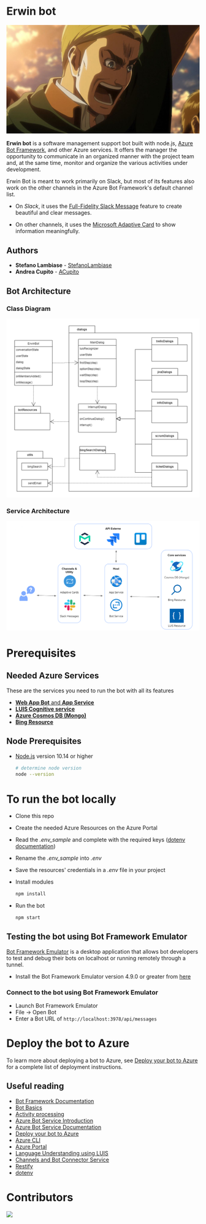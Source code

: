 # Erwin bot

<img 
  src="https://raw.githubusercontent.com/StefanoLambiase/ErwinBot/develop/botResources/images/erwinImage.png?token=AH2LWLYOROBX5CRSB3Z4WV3AG5LAY" 
  alt="Oh my... It's Erwin!">

**Erwin bot** is a software management support bot built with node.js, [Azure Bot Framework](https://dev.botframework.com), and other Azure services.
It offers the manager the opportunity to communicate in an organized manner with the project team and, at the same time, monitor and organize the various activities under development.

Erwin Bot is meant to work primarily on Slack, but most of its features also work on the other channels in the Azure Bot Framework's default channel list.

- On *Slack*, it uses the [Full-Fidelity Slack Message](https://docs.microsoft.com/it-it/azure/bot-service/bot-builder-channeldata?view=azure-bot-service-4.0#:~:text=To%20create%20a%20full%2Dfidelity,bot%20to%20the%20Slack%20channel.) feature to create beautiful and clear messages.

- On other channels, it uses the [Microsoft Adaptive Card](https://docs.microsoft.com/it-it/adaptive-cards/) to show information meaningfully.

## Authors

* **Stefano Lambiase**  - [StefanoLambiase](https://github.com/StefanoLambiase)
* **Andrea Cupito**     - [ACupito](https://github.com/ACupito)

## Bot Architecture

### Class Diagram

<img 
  src="https://raw.githubusercontent.com/StefanoLambiase/ErwinBot/master/botResources/images/ErwinBot%20ClassDiagram.png" 
  alt="ErwinBot Class diagram">

### Service Architecture

<img 
  src="https://raw.githubusercontent.com/StefanoLambiase/ErwinBot/master/botResources/images/ErwinArchitecture.png" 
  alt="Erwin Architecture">

# Prerequisites

## Needed Azure Services

These are the services you need to run the bot with all its features

- [**Web App Bot** and **App Service**](https://azure.microsoft.com/it-it/services/bot-services/)
- [**LUIS Cognitive service**](https://www.luis.ai/)
- [**Azure Cosmos DB (Mongo)**](https://azure.microsoft.com/it-it/services/cosmos-db/)
- [**Bing Resource**](https://docs.microsoft.com/en-us/azure/cognitive-services/bing-web-search/)

## Node Prerequisites

- [Node.js](https://nodejs.org) version 10.14 or higher
    ```bash
    # determine node version
    node --version
    ```
# To run the bot locally

- Clone this repo
- Create the needed Azure Resources on the Azure Portal
- Read the *.env_sample* and complete with the required keys ([dotenv documentation](https://www.npmjs.com/package/dotenv))
- Rename the *.env_sample* into *.env* 
- Save the resources' credentials in a *.env* file in your project
- Install modules

    ```bash
    npm install
    ```

- Run the bot

    ```bash
    npm start
    ```

## Testing the bot using Bot Framework Emulator

[Bot Framework Emulator](https://github.com/microsoft/botframework-emulator) is a desktop application that allows bot developers to test and debug their bots on localhost or running remotely through a tunnel.

- Install the Bot Framework Emulator version 4.9.0 or greater from [here](https://github.com/Microsoft/BotFramework-Emulator/releases)

### Connect to the bot using Bot Framework Emulator

- Launch Bot Framework Emulator
- File -> Open Bot
- Enter a Bot URL of `http://localhost:3978/api/messages`

# Deploy the bot to Azure

To learn more about deploying a bot to Azure, see [Deploy your bot to Azure](https://aka.ms/azuredeployment) for a complete list of deployment instructions.

## Useful reading

- [Bot Framework Documentation](https://docs.botframework.com)
- [Bot Basics](https://docs.microsoft.com/azure/bot-service/bot-builder-basics?view=azure-bot-service-4.0)
- [Activity processing](https://docs.microsoft.com/en-us/azure/bot-service/bot-builder-concept-activity-processing?view=azure-bot-service-4.0)
- [Azure Bot Service Introduction](https://docs.microsoft.com/azure/bot-service/bot-service-overview-introduction?view=azure-bot-service-4.0)
- [Azure Bot Service Documentation](https://docs.microsoft.com/azure/bot-service/?view=azure-bot-service-4.0)
- [Deploy your bot to Azure](https://aka.ms/azuredeployment)
- [Azure CLI](https://docs.microsoft.com/cli/azure/?view=azure-cli-latest)
- [Azure Portal](https://portal.azure.com)
- [Language Understanding using LUIS](https://docs.microsoft.com/en-us/azure/cognitive-services/luis/)
- [Channels and Bot Connector Service](https://docs.microsoft.com/en-us/azure/bot-service/bot-concepts?view=azure-bot-service-4.0)
- [Restify](https://www.npmjs.com/package/restify)
- [dotenv](https://www.npmjs.com/package/dotenv)

# Contributors

<a href="https://github.com/stefanolambiase/ErwinBot/graphs/contributors">
  <img src="https://contrib.rocks/image?repo=stefanolambiase/ErwinBot" />
</a>

